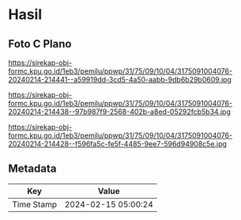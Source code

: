 # Hasil

## Foto C Plano

https://sirekap-obj-formc.kpu.go.id/1eb3/pemilu/ppwp/31/75/09/10/04/3175091004076-20240214-214441--a59919dd-3cd5-4a50-aabb-9db6b29b0609.jpg

https://sirekap-obj-formc.kpu.go.id/1eb3/pemilu/ppwp/31/75/09/10/04/3175091004076-20240214-214438--97b987f9-2568-402b-a8ed-05292fcb5b34.jpg

https://sirekap-obj-formc.kpu.go.id/1eb3/pemilu/ppwp/31/75/09/10/04/3175091004076-20240214-214428--f596fa5c-fe5f-4485-9ee7-596d94908c5e.jpg


## Metadata

| Key        | Value               |
| ---------- | ------------------- |
| Time Stamp | 2024-02-15 05:00:24 |



